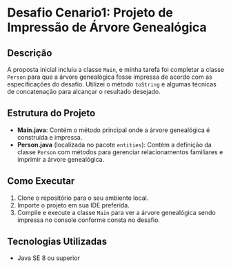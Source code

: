 # Desafio Cenario1: Projeto de Impressão de Árvore Genealógica

## Descrição
A proposta inicial incluiu a classe `Main`, e minha tarefa foi completar a classe `Person` para que a árvore genealógica fosse impressa de acordo com as especificações do desafio. Utilizei o método `toString` e algumas técnicas de concatenação para alcançar o resultado desejado.

## Estrutura do Projeto
- **Main.java**: Contém o método principal onde a árvore genealógica é construída e impressa.
- **Person.java** (localizada no pacote `entities`): Contém a definição da classe `Person` com métodos para gerenciar relacionamentos familiares e imprimir a árvore genealógica.

## Como Executar
1. Clone o repositório para o seu ambiente local.
2. Importe o projeto em sua IDE preferida.
3. Compile e execute a classe `Main` para ver a árvore genealógica sendo impressa no console conforme consta no desafio.

## Tecnologias Utilizadas
- Java SE 8 ou superior










